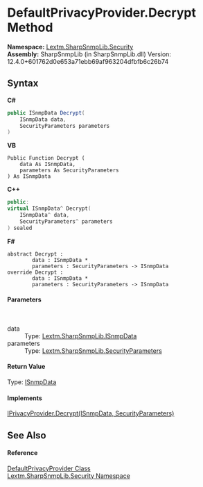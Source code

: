 # DefaultPrivacyProvider.Decrypt Method 
 

**Namespace:**&nbsp;<a href="N_Lextm_SharpSnmpLib_Security">Lextm.SharpSnmpLib.Security</a><br />**Assembly:**&nbsp;SharpSnmpLib (in SharpSnmpLib.dll) Version: 12.4.0+601762d0e653a71ebb69af963204dfbfb6c26b74

## Syntax

**C#**<br />
``` C#
public ISnmpData Decrypt(
	ISnmpData data,
	SecurityParameters parameters
)
```

**VB**<br />
``` VB
Public Function Decrypt ( 
	data As ISnmpData,
	parameters As SecurityParameters
) As ISnmpData
```

**C++**<br />
``` C++
public:
virtual ISnmpData^ Decrypt(
	ISnmpData^ data, 
	SecurityParameters^ parameters
) sealed
```

**F#**<br />
``` F#
abstract Decrypt : 
        data : ISnmpData * 
        parameters : SecurityParameters -> ISnmpData 
override Decrypt : 
        data : ISnmpData * 
        parameters : SecurityParameters -> ISnmpData 
```


#### Parameters
&nbsp;<dl><dt>data</dt><dd>Type: <a href="T_Lextm_SharpSnmpLib_ISnmpData">Lextm.SharpSnmpLib.ISnmpData</a><br /></dd><dt>parameters</dt><dd>Type: <a href="T_Lextm_SharpSnmpLib_SecurityParameters">Lextm.SharpSnmpLib.SecurityParameters</a><br /></dd></dl>

#### Return Value
Type: <a href="T_Lextm_SharpSnmpLib_ISnmpData">ISnmpData</a>

#### Implements
<a href="M_Lextm_SharpSnmpLib_Security_IPrivacyProvider_Decrypt">IPrivacyProvider.Decrypt(ISnmpData, SecurityParameters)</a><br />

## See Also


#### Reference
<a href="T_Lextm_SharpSnmpLib_Security_DefaultPrivacyProvider">DefaultPrivacyProvider Class</a><br /><a href="N_Lextm_SharpSnmpLib_Security">Lextm.SharpSnmpLib.Security Namespace</a><br />